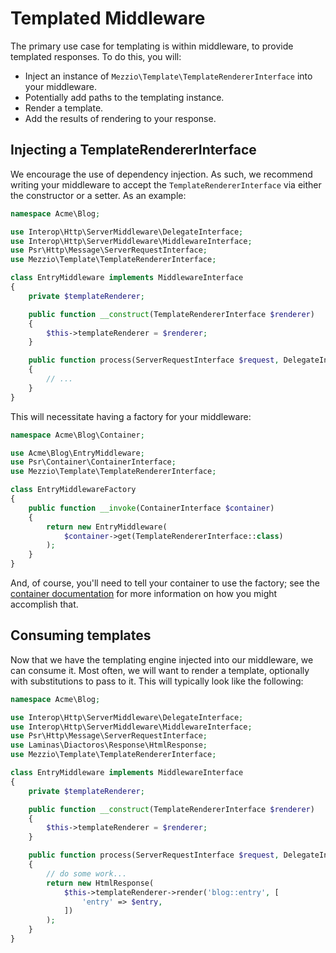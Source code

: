 # Templated Middleware

The primary use case for templating is within middleware, to provide templated
responses. To do this, you will:

- Inject an instance of `Mezzio\Template\TemplateRendererInterface` into your
  middleware.
- Potentially add paths to the templating instance.
- Render a template.
- Add the results of rendering to your response.

## Injecting a TemplateRendererInterface

We encourage the use of dependency injection. As such, we recommend writing your
middleware to accept the `TemplateRendererInterface` via either the constructor or a
setter. As an example:

```php
namespace Acme\Blog;

use Interop\Http\ServerMiddleware\DelegateInterface;
use Interop\Http\ServerMiddleware\MiddlewareInterface;
use Psr\Http\Message\ServerRequestInterface;
use Mezzio\Template\TemplateRendererInterface;

class EntryMiddleware implements MiddlewareInterface
{
    private $templateRenderer;

    public function __construct(TemplateRendererInterface $renderer)
    {
        $this->templateRenderer = $renderer;
    }

    public function process(ServerRequestInterface $request, DelegateInterface $delegate)
    {
        // ...
    }
}
```

This will necessitate having a factory for your middleware:

```php
namespace Acme\Blog\Container;

use Acme\Blog\EntryMiddleware;
use Psr\Container\ContainerInterface;
use Mezzio\Template\TemplateRendererInterface;

class EntryMiddlewareFactory
{
    public function __invoke(ContainerInterface $container)
    {
        return new EntryMiddleware(
            $container->get(TemplateRendererInterface::class)
        );
    }
}
```

And, of course, you'll need to tell your container to use the factory; see the
[container documentation](../container/intro.md) for more information on how you
might accomplish that.

## Consuming templates

Now that we have the templating engine injected into our middleware, we can
consume it. Most often, we will want to render a template, optionally with
substitutions to pass to it. This will typically look like the following:

```php
namespace Acme\Blog;

use Interop\Http\ServerMiddleware\DelegateInterface;
use Interop\Http\ServerMiddleware\MiddlewareInterface;
use Psr\Http\Message\ServerRequestInterface;
use Laminas\Diactoros\Response\HtmlResponse;
use Mezzio\Template\TemplateRendererInterface;

class EntryMiddleware implements MiddlewareInterface
{
    private $templateRenderer;

    public function __construct(TemplateRendererInterface $renderer)
    {
        $this->templateRenderer = $renderer;
    }

    public function process(ServerRequestInterface $request, DelegateInterface $delegate)
    {
        // do some work...
        return new HtmlResponse(
            $this->templateRenderer->render('blog::entry', [
                'entry' => $entry,
            ])
        );
    }
}
```
